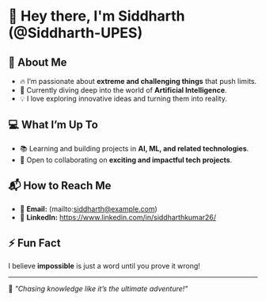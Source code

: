# 👋 Hey there, I'm Siddharth (@Siddharth-UPES)

## 🚀 About Me
- 🔥 I’m passionate about **extreme and challenging things** that push limits.  
- 🤖 Currently diving deep into the world of **Artificial Intelligence**.  
- 💡 I love exploring innovative ideas and turning them into reality.  

## 💻 What I’m Up To
- 📚 Learning and building projects in **AI, ML, and related technologies**.  
- 🤝 Open to collaborating on **exciting and impactful tech projects**.  

## 📬 How to Reach Me
- 📧 **Email:** (mailto:siddharth@example.com)
- 💼 **LinkedIn:** https://www.linkedin.com/in/siddharthkumar26/

## ⚡ Fun Fact
I believe **impossible** is just a word until you prove it wrong!  

---
🌟 *"Chasing knowledge like it’s the ultimate adventure!"*


<!---
Siddharth-UPES/Siddharth-UPES is a ✨ special ✨ repository because its `README.md` (this file) appears on your GitHub profile.
You can click the Preview link to take a look at your changes.
--->
